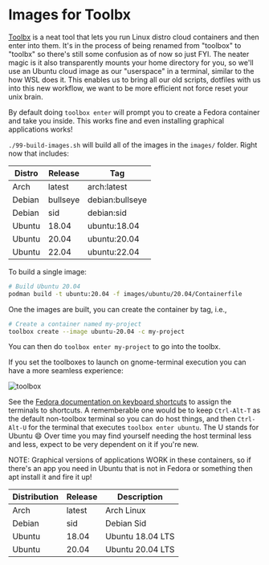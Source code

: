 # Images for Toolbx

[Toolbx](https://github.com/containers/toolbox) is a neat tool that lets you run Linux distro cloud containers and then enter into them. 
It's in the process of being renamed from "toolbox" to "toolbx" so there's still some confusion as of now so just FYI.
The neater magic is it also transparently mounts your home directory for you, so we'll use an Ubuntu cloud image as our "userspace" in a terminal, similar to the how WSL does it.
This enables us to bring all our old scripts, dotfiles with us into this new workflow, we want to be more efficient not force reset your unix brain. 

By default doing `toolbox enter` will prompt you to create a Fedora container and take you inside.
This works fine and even installing graphical applications works!

`./99-build-images.sh` will build all of the images in the `images/` folder. Right now that includes:

| Distro | Release | Tag |
| ------ | ------- | --- |
| Arch   | latest  | arch:latest |
| Debian | bullseye | debian:bullseye |
| Debian | sid | debian:sid |
| Ubuntu | 18.04 | ubuntu:18.04 |
| Ubuntu | 20.04 | ubuntu:20.04 |
| Ubuntu | 22.04 | ubuntu:22.04 | 

To build a single image:

```bash
# Build Ubuntu 20.04
podman build -t ubuntu:20.04 -f images/ubuntu/20.04/Containerfile
```

One the images are built, you can create the container by tag, i.e.,

```bash
# Create a container named my-project
toolbox create --image ubuntu-20.04 -c my-project
```

You can then do `toolbox enter my-project` to go into the toolbx. 

If you set the toolboxes to launch on gnome-terminal execution you can have a more seamless experience:  

![toolbox](https://user-images.githubusercontent.com/1264109/139595535-fd1b8955-1b4a-4b70-ac9b-a4287c590cfb.png)

See the [Fedora documentation on keyboard shortcuts](https://docs.fedoraproject.org/en-US/quick-docs/proc_setting-key-shortcut/) to assign the terminals to shortcuts.
A rememberable one would be to keep `Ctrl-Alt-T` as the default non-toolbox terminal so you can do host things, and then `Ctrl-Alt-U` for the terminal that executes `toolbox enter ubuntu`.
The U stands for Ubuntu :smile:
Over time you may find yourself needing the host terminal less and less, expect to be very dependent on it if you're new. 

NOTE: Graphical versions of applications WORK in these containers, so if there's an app you need in Ubuntu that is not in Fedora or something then apt install it and fire it up! 

| Distribution | Release | Description |
| -------------| ------- | ----------- |
| Arch         | latest  | Arch Linux  |
| Debian       | sid     | Debian Sid  |
| Ubuntu       | 18.04   | Ubuntu 18.04 LTS |
| Ubuntu       | 20.04   | Ubuntu 20.04 LTS |